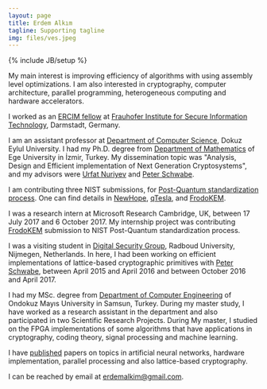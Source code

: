 ```yaml
---
layout: page
title: Erdem Alkım
tagline: Supporting tagline
img: files/ves.jpeg
---
```

{% include JB/setup %}

My main interest is improving efficiency of algorithms with using assembly level optimizations. I am also interested in cryptography, computer architecture, parallel programming, heterogeneous computing and hardware accelerators. 

I worked as an [ERCIM fellow](https://fellowship.ercim.eu/) at [Frauhofer Institute for Secure Information
Technology](https://www.sit.fraunhofer.de/en/), Darmstadt, Germany.

I am an assistant professor at [Department of Computer Science][dep], Dokuz Eylul
University. I had my Ph.D. degree from [Department of Mathematics][dep2] of Ege University in İzmir, Turkey.
My dissemination topic was "Analysis, Design and Efficient implementation of
Next Generation Cryptosystems", and my advisors were [Urfat Nuriyev](http://fen.ege.edu.tr/~urfat/eng_kisisel_bilgiler.html) and [Peter Schwabe](https://www.cryptojedi.org).

I am contributing three NIST submissions, for [Post-Quantum standardization
process](https://csrc.nist.gov/Projects/Post-Quantum-Cryptography/Round-1-Submissions).
One can find details in [NewHope](https://newhopecrypto.org/),
[qTesla](https://tesla.informatik.tu-darmstadt.de/de/tesla/), and
[FrodoKEM](https://frodokem.org/).

I was a research intern at Microsoft Research Cambridge, UK,  between 17 July
2017 and 6 October 2017. My internship project was contributing
[FrodoKEM](https://frodokem.org/) submission to NIST Post-Quantum standardization process.

I was a visiting student in [Digital Security Group](http://www.ru.nl/ds), Radboud University, Nijmegen, Netherlands.
In here, I had been working on efficient implementations of lattice-based
cryptographic primitives with [Peter Schwabe](https://www.cryptojedi.org), between April 2015 and April 2016 and between October 2016 and April 2017.


I had my MSc. degree from [Department of Computer Engineering][depy] 
of Ondokuz Mayıs University in Samsun, Turkey. During my master study, I have worked as a research assistant in the department and also participated in two Scientific Research Projects.
During My master, I studied on the FPGA implementations of some algorithms that have applications in cryptography, coding theory, signal processing and machine learning.  


I have [published](https://scholar.google.com.tr/citations?user=3CtAD74AAAAJ) papers on topics in artificial neural networks,
hardware implementation, parallel processing and also lattice-based
cryptography. 

I can be reached by email at [erdemalkim@gmail.com](mailto:erdemalkim@gmail.com).

[dep]:https://csc.deu.edu.tr/tr/
[dep2]:http://sci.ege.edu.tr/~math
[depy]:http://ce.omu.edu.tr/a/en/
